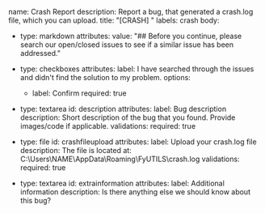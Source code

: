 name: Crash Report
description: Report a bug, that generated a crash.log file, which you can upload.
title: "[CRASH] <issue name>"
labels: crash
body:
- type: markdown
  attributes:
  value: "## Before you continue, please search our open/closed issues to see if a similar issue has been addressed."

- type: checkboxes
  attributes:
  label: I have searched through the issues and didn't find the solution to my problem.
  options:
    - label: Confirm
      required: true

- type: textarea
  id: description
  attributes:
  label: Bug description
  description: Short description of the bug that you found. Provide images/code if applicable.
  validations:
  required: true

- type: file
  id: crashfileupload
  attributes:
  label: Upload your crash.log file
  description: The file is located at: C:\Users\NAME\AppData\Roaming\FyUTILS\crash.log
  validations:
  required: true

- type: textarea
  id: extrainformation
  attributes:
  label: Additional information
  description: Is there anything else we should know about this bug?